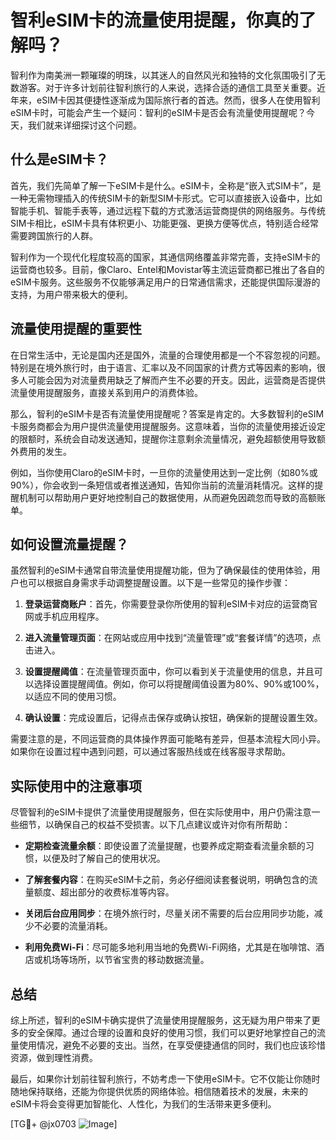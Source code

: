 # 智利eSIM卡的流量使用提醒，你真的了解吗？

智利作为南美洲一颗璀璨的明珠，以其迷人的自然风光和独特的文化氛围吸引了无数游客。对于许多计划前往智利旅行的人来说，选择合适的通信工具至关重要。近年来，eSIM卡因其便捷性逐渐成为国际旅行者的首选。然而，很多人在使用智利eSIM卡时，可能会产生一个疑问：智利的eSIM卡是否会有流量使用提醒呢？今天，我们就来详细探讨这个问题。

## 什么是eSIM卡？

首先，我们先简单了解一下eSIM卡是什么。eSIM卡，全称是“嵌入式SIM卡”，是一种无需物理插入的传统SIM卡的新型SIM卡形式。它可以直接嵌入设备中，比如智能手机、智能手表等，通过远程下载的方式激活运营商提供的网络服务。与传统SIM卡相比，eSIM卡具有体积更小、功能更强、更换方便等优点，特别适合经常需要跨国旅行的人群。

智利作为一个现代化程度较高的国家，其通信网络覆盖非常完善，支持eSIM卡的运营商也较多。目前，像Claro、Entel和Movistar等主流运营商都已推出了各自的eSIM卡服务。这些服务不仅能够满足用户的日常通信需求，还能提供国际漫游的支持，为用户带来极大的便利。

## 流量使用提醒的重要性

在日常生活中，无论是国内还是国外，流量的合理使用都是一个不容忽视的问题。特别是在境外旅行时，由于语言、汇率以及不同国家的计费方式等因素的影响，很多人可能会因为对流量费用缺乏了解而产生不必要的开支。因此，运营商是否提供流量使用提醒服务，直接关系到用户的消费体验。

那么，智利的eSIM卡是否有流量使用提醒呢？答案是肯定的。大多数智利的eSIM卡服务商都会为用户提供流量使用提醒服务。这意味着，当你的流量使用接近设定的限额时，系统会自动发送通知，提醒你注意剩余流量情况，避免超额使用导致额外费用的发生。

例如，当你使用Claro的eSIM卡时，一旦你的流量使用达到一定比例（如80%或90%），你会收到一条短信或者推送通知，告知你当前的流量消耗情况。这样的提醒机制可以帮助用户更好地控制自己的数据使用，从而避免因疏忽而导致的高额账单。

## 如何设置流量提醒？

虽然智利的eSIM卡通常自带流量使用提醒功能，但为了确保最佳的使用体验，用户也可以根据自身需求手动调整提醒设置。以下是一些常见的操作步骤：

1. **登录运营商账户**：首先，你需要登录你所使用的智利eSIM卡对应的运营商官网或手机应用程序。
   
2. **进入流量管理页面**：在网站或应用中找到“流量管理”或“套餐详情”的选项，点击进入。

3. **设置提醒阈值**：在流量管理页面中，你可以看到关于流量使用的信息，并且可以选择设置提醒阈值。例如，你可以将提醒阈值设置为80%、90%或100%，以适应不同的使用习惯。

4. **确认设置**：完成设置后，记得点击保存或确认按钮，确保新的提醒设置生效。

需要注意的是，不同运营商的具体操作界面可能略有差异，但基本流程大同小异。如果你在设置过程中遇到问题，可以通过客服热线或在线客服寻求帮助。

## 实际使用中的注意事项

尽管智利的eSIM卡提供了流量使用提醒服务，但在实际使用中，用户仍需注意一些细节，以确保自己的权益不受损害。以下几点建议或许对你有所帮助：

- **定期检查流量余额**：即使设置了流量提醒，也要养成定期查看流量余额的习惯，以便及时了解自己的使用状况。
  
- **了解套餐内容**：在购买eSIM卡之前，务必仔细阅读套餐说明，明确包含的流量额度、超出部分的收费标准等内容。

- **关闭后台应用同步**：在境外旅行时，尽量关闭不需要的后台应用同步功能，减少不必要的流量消耗。

- **利用免费Wi-Fi**：尽可能多地利用当地的免费Wi-Fi网络，尤其是在咖啡馆、酒店或机场等场所，以节省宝贵的移动数据流量。

## 总结

综上所述，智利的eSIM卡确实提供了流量使用提醒服务，这无疑为用户带来了更多的安全保障。通过合理的设置和良好的使用习惯，我们可以更好地掌控自己的流量使用情况，避免不必要的支出。当然，在享受便捷通信的同时，我们也应该珍惜资源，做到理性消费。

最后，如果你计划前往智利旅行，不妨考虑一下使用eSIM卡。它不仅能让你随时随地保持联络，还能为你提供优质的网络体验。相信随着技术的发展，未来的eSIM卡将会变得更加智能化、人性化，为我们的生活带来更多便利。

[TG💪+ @jx0703 ![Image](https://github.com/user-attachments/assets/dbca1d08-cadb-493c-b0ec-ad6f7a83f270)]